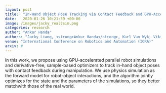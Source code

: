 ```yaml
---
layout: post
title:  "In-Hand Object Pose Tracking via Contact Feedback and GPU-Accelerated Robotic Simulation"
date:   2020-01-26 10:21:59 +00:00
image: /images/jacky_real2sim.png
categories: research
author: "Ankur Handa"
authors: "Jacky Liang, <strong>Ankur Handa</strong>, Karl Van Wyk, Viktor Makoviychuk, Oliver Kroemer, Dieter Fox (Equal Contribution)"
venue: "International Conference on Robotics and Automation (ICRA)"
arxiv: #
---
```

In this work, we propose using GPU-accelerated parallel robot simulations and derivative-free, sample-based optimizers to track in-hand object poses with contact feedback during manipulation. We use physics simulation as the forward model for robot-object interactions, and the algorithm jointly optimizes for the state and the parameters of the simulations, so they better matchwith those of the real  world.
